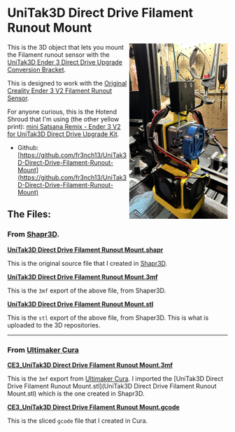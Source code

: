 # UniTak3D Direct Drive Filament Runout Mount

<img src="./IMG_1079.jpg" alt="Printed example in yellow" height="400" style="float:right;"/>

This is the 3D object that lets you mount the Filament runout sensor with the [UniTak3D Ender 3 Direct Drive Upgrade Conversion Bracket](https://a.co/d/hVOHaCw).

This is designed to work with the [Original Creality Ender 3 V2 Filament Runout Sensor](https://a.co/d/6jKZ2Ws).

For anyone curious, this is the Hotend Shroud that I'm using (the other yellow print): [mini Satsana Remix - Ender 3 V2 for UniTak3D Direct Drive Upgrade Kit](https://www.thingiverse.com/thing:5340394).

- Github: [https://github.com/fr3nch13/UniTak3D-Direct-Drive-Filament-Runout-Mount](https://github.com/fr3nch13/UniTak3D-Direct-Drive-Filament-Runout-Mount)

## The Files:

### From [Shapr3D](https://www.shapr3d.com).

**[UniTak3D Direct Drive Filament Runout Mount.shapr](./UniTak3D%20Direct%20Drive%20Filament%20Runout%20Mount.shapr)**

This is the original source file that I created in [Shapr3D](https://www.shapr3d.com).

**[UniTak3D Direct Drive Filament Runout Mount.3mf](./UniTak3D%20Direct%20Drive%20Filament%20Runout%20Mount.3mf)**

This is the `3mf` export of the above file, from Shaper3D.

**[UniTak3D Direct Drive Filament Runout Mount.stl](./UniTak3D%20Direct%20Drive%20Filament%20Runout%20Mount.stl)**

This is the `stl` export of the above file, from Shaper3D. This is what is uploaded to the 3D repositories.

---

### From [Ultimaker Cura](https://ultimaker.com/software/ultimaker-cura/)

**[CE3_UniTak3D Direct Drive Filament Runout Mount.3mf](./CE3_UniTak3D%20Direct%20Drive%20Filament%20Runout%20Mount.3mf)**

This is the `3mf` export from [Ultimaker Cura](https://ultimaker.com/software/ultimaker-cura/). I imported the [UniTak3D Direct Drive Filament Runout Mount.stl](UniTak3D Direct Drive Filament Runout Mount.stl) which is the one created in Shapr3D.

**[CE3_UniTak3D Direct Drive Filament Runout Mount.gcode](./CE3_UniTak3D%20Direct%20Drive%20Filament%20Runout%20Mount.gcode)**

This is the sliced `gcode` file that I created in Cura.